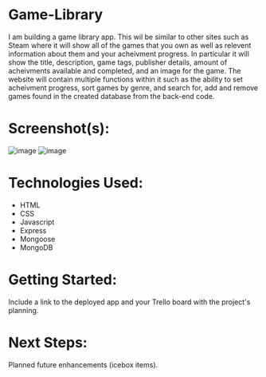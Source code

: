 # Game-Library
I am building a game library app. This wil be similar to other sites such as Steam where it will show all of the games that you own as well as relevent information about them and your acheivment progress. In particular it will show the title, description, game tags, publisher details, amount of acheivments available and completed, and an image for the game. The website will contain multiple functions within it such as the ability to set acheivment progress, sort games by genre, and search for, add and remove games found in the created database from the back-end code. 

# Screenshot(s): 
![image](https://github.com/AnthonyBattista02/Game-Library/assets/47795224/73f2cfa9-1f2d-4f0f-af51-0872fed9cc53)
![image](https://github.com/AnthonyBattista02/Game-Library/assets/47795224/cbea2656-dbd5-40f5-aeb8-020a32ec565a)

# Technologies Used: 
* HTML
* CSS
* Javascript
* Express
* Mongoose
* MongoDB

# Getting Started:
Include a link to the deployed app and your Trello board with the project's planning.

# Next Steps: 
Planned future enhancements (icebox items).
